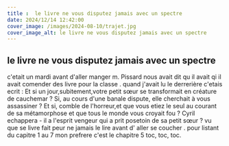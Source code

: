 ```yaml
---
title :  le livre ne vous disputez jamais avec un spectre
date: 2024/12/14 12:42:00
cover_image: /images/2024-08-10/trajet.jpg
cover_image_alt: le livre ne vous disputez jamais avec un spectre
---
```


## le livre ne vous disputez jamais avec un spectre ##
 
c'etait un mardi avant d'aller manger m. Pissard nous avait dit qu il avait qi il avait comender des livre pour la classe .
quand j'avait lu le derrerière c'etais ecrit :
Et si un jour,subitement,votre petit sœur se transformait en créature de cauchemar ? Si, au cours d'une banale dispute, elle cherchait à vous assassiner ? Et si, comble de l'horreur,et que vous etiez le seul au courant de sa métamorphose et que tous le monde vous croyait fou ?
Cyril echappera - il a l'esprit vengeur qui a prit posetoin de sa petit sœur ?
vu que se livre fait peur ne jamais le lire avant d' aller se coucher .
pour listant du capitre 1 au 7 mon prefrere c'est le chapitre 5 toc, toc, toc.